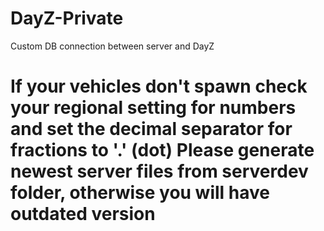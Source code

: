 DayZ-Private
============
Custom DB connection between server and DayZ

If your vehicles don't spawn check your regional setting for numbers and set the decimal separator for fractions to '.' (dot)
Please generate newest server files from serverdev folder, otherwise you will have outdated version
=======
